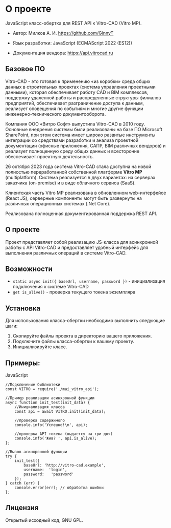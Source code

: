 # О проекте
JavaScript класс-обертка для REST API к Vitro-CAD (Vitro MP).

 *  Автор:  Милков А. И. https://github.com/GinnyT

 *  Язык разработки:&#9;JavaScript (ECMAScript 2022 (ES12))

 *  Документация вендора:&#9;https://api.vitrocad.ru

## Базовое ПО

Vitro-CAD - это готовая к применению «из коробки» среда общих данных в строительных проектах (система управления проектными данными), которая обеспечивает работу CAD и BIM комплексов, поддержку удаленной работы и распределенные структуры филиалов предприятий, обеспечивает разграничение доступа к данным, реализует оповещения по событиям и многие другие функции инженерно-технического документооборота.

Компания ООО «Витро Софт» выпустила Vitro-CAD в 2010 году. Основные внедрения системы были реализованы на базе ПО Microsoft SharePoint, при этом система имеет широко развитые инструменты интеграции со средствами разработки и анализа проектной документации (офисные приложения, САПР, BIM различных вендоров) и реализует полноценную среду общих данных и всесторонне обеспечивает проектную деятельность.

26 октября 2023 года система Vitro-CAD стала доступна на новой полностью переработанной собственной платформе **Vitro MP** (multiplatform). Система реализуется в двух вариантах: на серверах заказчика (on-premise) и в виде облачного сервиса (SaaS).

Клиентская часть Vitro MP реализована в обновленном web-интерфейсе (React JS), серверные компоненты могут быть развернуты на различных операционных системах (.Net Core).

Реализована полноценная документированная поддержка REST API.

## О проекте

Проект представляет собой реализацию JS-класса для асинхронной работы с API Vitro-CAD и предоставляет удобный интерфейс для выполнения различных операций в системе Vitro-CAD.

## Возможности

-  ```static async init({ baseUrl, username, password })``` - инициализация подключения к системе Vitro-CAD
-  ```get is_alive()``` - проверка текущего токена экземпляра

## Установка

Для использования класса-обертки необходимо выполнить следующие шаги:

1. Скопируйте файлы проекта в директорию вашего приложения.
2. Подключите файлы класса-обертки к вашему проекту.
3. Инициализируйте класс.

## Примеры:

JavaScript

```
//Подключение библиотеки
const VITRO = require('./mai_vitro_api');

//Пример реализации асинхронной функции
async function init_test(init_data) {
    //Инициализация класса
    const api = await VITRO.init(init_data);

    //проверка содержимого
    console.info('Успешно!\n', api);

    //проверка API токена (выдается на три дня)
    console.info('Жив? ', api.is_alive);
};

//Вызов асинхронной функции
try {
    init_test({ 
        baseUrl: 'http://vitro-cad.example',
        username:  'login',
        password:   'password'
    });
} catch (err) {
    console.error(err); // обработка ошибки
};
```


## Лицензия
Открытый исходный код, GNU GPL.
